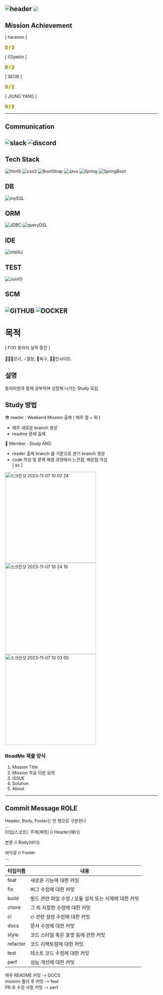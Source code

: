 ![header](https://capsule-render.vercel.app/api?type=soft&color=auto&height=150&section=header&text=BACKEND_STUDY&fontSize=90&animation=blink&align=center)
<a href="https://hits.seeyoufarm.com"><img src="https://hits.seeyoufarm.com/api/count/incr/badge.svg?url=https%3A%2F%2Fgithub.com%2FFX-STUDY%2FBE-STUDY%2Fhit-counter&count_bg=%2379C83D&title_bg=%23555555&icon=&icon_color=%23E7E7E7&title=hits&edge_flat=false"/></a>
--
## Mission Achievement

[ haramm ] <br>
<br>
<span style="background-color:#fff5b1"> 0 / 2 </span> <br>

[ 02yebin ] <br>
<br>
<span style='background-color:#fff5b1'> 0 / 2 </span> <br>

[ SEOB ] <br>
<br>
<span style='background-color:#fff5b1'> 0 / 2 </span> <br>

[ JIUNG YANG ] <br>
<br>
<span style='background-color:#fff5b1'> 0 / 2 </span> <br>

---
## Communication
![slack](https://img.shields.io/badge/Slack-4A154B?style=for-the-badge&logo=slack&logoColor=white)
![discord](https://img.shields.io/badge/Discord-7289DA?style=for-the-badge&logo=discord&logoColor=white)
--
## Tech Stack
![html5](https://img.shields.io/badge/HTML5-E34F26?style=for-the-badge&logo=html5&logoColor=white)
![css3](https://img.shields.io/badge/CSS3-1572B6?style=for-the-badge&logo=css3&logoColor=white)
![BootStrap](https://img.shields.io/badge/Bootstrap-563D7C?style=for-the-badge&logo=bootstrap&logoColor=white)
![Java](https://img.shields.io/badge/Java-ED8B00?style=for-the-badge&logo=openjdk&logoColor=white)
![Spring](https://img.shields.io/badge/Spring-6DB33F?style=for-the-badge&logo=spring&logoColor=white)
![SpringBoot](https://img.shields.io/badge/Springboot-6DB33F?style=for-the-badge&logo=SpringBoot&logoColor=white)
## DB
![mySQL](https://img.shields.io/badge/MySQL-005C84?style=for-the-badge&logo=mysql&logoColor=white)
## ORM
![JDBC](https://img.shields.io/badge/JDBC-6DB33F?style=for-the-badge&logo=JDBC&logoColor=white)
![queryDSL](https://img.shields.io/badge/queryDSL-005C84?style=for-the-badge&logo=queryDSL&logoColor=white)
## IDE
![intelliJ](https://img.shields.io/badge/IntelliJIDEA-000000?style=for-the-badge&logo=IntelliJIDEA&logoColor=white)
## TEST
![Junit5](https://img.shields.io/badge/JUnit5-25A162?style=for-the-badge&logo=JUnit5&logoColor=white)
## SCM
![GITHUB](https://img.shields.io/badge/GitHub-100000?style=for-the-badge&logo=github&logoColor=white)
![DOCKER](https://img.shields.io/badge/Docker-2496ED?style=for-the-badge&logo=Docker&logoColor=white)
--
# 목적
[ F(X) 동아리 실력 증진 ] <br><br>
🏃🏻‍♂️끈기, 💦열정, 🧡욕구, 👊🏻인사이트
## 설명
동아리원과 함께 공부하며 성장해 나가는 Study 모임
## Study 방법
😎 reader : Weekend Mission 출제 [ 매주 월 ~ 화 ]
   - 매주 새로운 branch 생성
   - readme 문제 출제<br>

🧐 Member : Study AND
   - reader 출제 branch 를 기준으로 분기 branch 생성
   - code 작성 및 문제 해결 과정에서 느낀점, 배운점 작성 <br>
   [ ex ]<br>

  <img width="300" height="300" alt="스크린샷 2023-11-07 10 02 24" src="https://github.com/FX-STUDY/BE-springBasic/assets/100909578/219410d4-18da-49c3-8b49-d875d9ea12b8">

<img width="300" height="300" alt="스크린샷 2023-11-07 10 24 16" src="https://github.com/FX-STUDY/BE-springBasic/assets/100909578/2cd2e451-17a9-4216-8671-8138f035554e">

<img width="300" height="300" alt="스크린샷 2023-11-07 10 03 05" src="https://github.com/FX-STUDY/BE-springBasic/assets/100909578/21825da1-5382-4015-a75c-5f7570e74dd9">

   
### ReadMe 제출 양식
1. Mission Title
2. Mission 주요 이론 요약
3. ISSUE
4. Solution
5. About
<hr>

## Commit Message ROLE
Header, Body, Footer는 빈 행으로 구분한다 <br>
... <br>
타입(스코프): 주제(제목) // Header(헤더) <br>

본문 // Body(바디) <br>

바닥글 // Footer <br>
... <br>

|타입이름|내용|
|------|---|
|feat|새로운 기능에 대한 커밋|
|fix|버그 수정에 대한 커밋|
|build|빌드 관련 파일 수정 / 모듈 설치 또는 삭제에 대한 커밋|
|chore|그 외 자잘한 수정에 대한 커밋|
|ci|ci 관련 설정 수정에 대한 커밋|
|docs|문서 수정에 대한 커밋|
|style|코드 스타일 혹은 포맷 등에 관한 커밋|
|refactor|코드 리팩토링에 대한 커밋|
|test|테스트 코드 수정에 대한 커밋|
|perf|성능 개선에 대한 커밋|

매주 README 커밋 -> DOCS <br>
mission 풀이 후 커밋 -> feat <br>
PR 후 수정 사항 커밋 -> perf <br>
